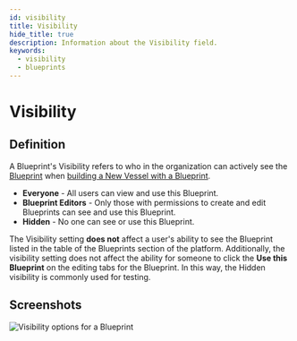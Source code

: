 ```yaml
---
id: visibility
title: Visibility
hide_title: true
description: Information about the Visibility field.
keywords:
  - visibility
  - blueprints
---
```


# Visibility

## Definition

A Blueprint's Visibility refers to who in the organization can actively see the [Blueprint](../blueprints.md) when [building a New Vessel with a Blueprint](../vessels.md#with-blueprint).

- **Everyone** - All users can view and use this Blueprint.
- **Blueprint Editors** - Only those with permissions to create and edit Blueprints can see and use this Blueprint.
- **Hidden** - No one can see or use this Blueprint.

The Visibility setting **does not** affect a user's ability to see the Blueprint listed in the table of the Blueprints section of the platform. Additionally, the visibility setting does not affect the ability for someone to click the **Use this Blueprint** on the editing tabs for the Blueprint. In this way, the Hidden visibility is commonly used for testing.

## Screenshots

![Visibility options for a Blueprint](../../.gitbook/assets/image_21.png)
